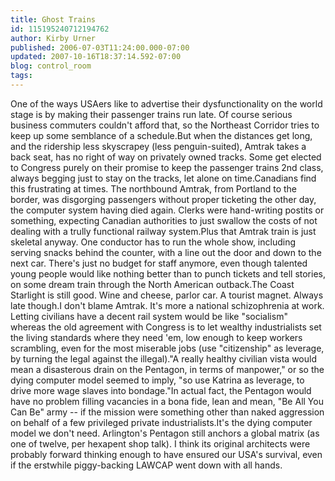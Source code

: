 ```yaml
---
title: Ghost Trains
id: 115195240712194762
author: Kirby Urner
published: 2006-07-03T11:24:00.000-07:00
updated: 2007-10-16T18:37:14.592-07:00
blog: control_room
tags: 
---
```


One of the ways USAers like to advertise their dysfunctionality on the world stage is by making their passenger trains run late.  Of course serious business commuters couldn't afford that, so the Northeast Corridor tries to keep up some semblance of a schedule.But when the distances get long, and the ridership less skyscrapey (less penguin-suited), Amtrak takes a back seat, has no right of way on privately owned tracks.  Some get elected to Congress purely on their promise to keep the passenger trains 2nd class, always begging just to stay on the tracks, let alone on time.Canadians find this frustrating at times.  The northbound Amtrak, from Portland to the border, was disgorging passengers without proper ticketing the other day, the computer system having died again.  Clerks were hand-writing postits or something, expecting Canadian authorities to just swallow the costs of not dealing with a trully functional railway system.Plus that Amtrak train is just skeletal anyway.  One conductor has to run the whole show, including serving snacks behind the counter, with a line out the door and down to the next car.  There's just no budget for staff anymore, even though talented young people would like nothing better than to punch tickets and tell stories, on some dream train through the North American outback.The Coast Starlight is still good.  Wine and cheese, parlor car.  A tourist magnet.  Always late though.I don't blame Amtrak.  It's more a national schizophrenia at work.  Letting civilians have a decent rail system would be like "socialism" whereas the old agreement with Congress is to let wealthy industrialists set the living standards where they need 'em, low enough to keep workers scrambling, even for the most miserable jobs (use "citizenship" as leverage, by turning the legal against the illegal)."A really healthy civilian vista would mean a disasterous drain on the Pentagon, in terms of manpower," or so the dying computer model seemed to imply, "so use Katrina as leverage, to drive more wage slaves into bondage."In actual fact, the Pentagon would have no problem filling vacancies in a bona fide, lean and mean, "Be All You Can Be" army -- if the mission were something other than naked aggression on behalf of a few privileged private industrialists.It's the dying computer model we don't need.  Arlington's Pentagon still anchors a global matrix (as one of twelve, per hexapent shop talk).  I think its original architects were probably forward thinking enough to have ensured our USA's survival, even if the erstwhile piggy-backing LAWCAP went down with all hands.